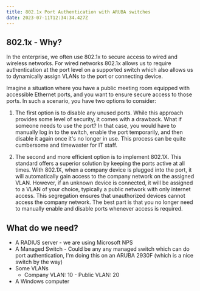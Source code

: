 ```yaml
---
title: 802.1x Port Authentication with ARUBA switches
date: 2023-07-11T12:34:34.427Z
---
```

## 802.1x - Why?

In the enterprise, we often use 802.1x to secure access to wired and wireless networks. For wired networks 802.1x allows us to require authentication at the port level on a supported switch which also allows us to dynamically assign VLANs to the port or connecting device.

Imagine a situation where you have a public meeting room equipped with accessible Ethernet ports, and you want to ensure secure access to those ports. In such a scenario, you have two options to consider:

1. The first option is to disable any unused ports. While this approach provides some level of security, it comes with a drawback. What if someone needs to use the port? In that case, you would have to manually log in to the switch, enable the port temporarily, and then disable it again once it's no longer in use. This process can be quite cumbersome and timewaster for IT staff.

1. The second and more efficient option is to implement 802.1X. This standard offers a superior solution by keeping the ports active at all times. With 802.1X, when a company device is plugged into the port, it will automatically gain access to the company network on the assigned VLAN. However, if an unknown device is connected, it will be assigned to a VLAN of your choice, typically a public network with only internet access. This segregation ensures that unauthorized devices cannot access the company network. The best part is that you no longer need to manually enable and disable ports whenever access is required.

## What do we need?

* A RADIUS server - we are using Microsoft NPS
* A Managed Switch - Could be any any managed switch which can do port authentication, I'm doing this on an ARUBA 2930F (which is a nice switch by the way)
* Some VLANs
  * Company VLAN: 10 - Public VLAN: 20
* A Windows computer




